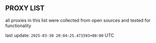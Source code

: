 ## PROXY LIST

all proxies in this list were collected from open sources and tested for functionality

last update: `2025-03-30 20:04:25.471593+00:00` UTC